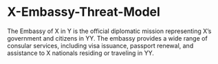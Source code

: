 # X-Embassy-Threat-Model
The Embassy of X in Y is the official diplomatic mission representing X’s government and citizens in YY. The embassy provides a wide range of consular services, including visa issuance, passport renewal, and assistance to X nationals residing or traveling in YY. 
